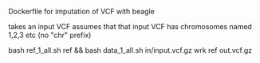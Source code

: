 Dockerfile for imputation of VCF with beagle

takes an input VCF
assumes that that input VCF has chromosomes named 1,2,3 etc (no "chr" prefix)

bash ref_1_all.sh ref && bash data_1_all.sh in/input.vcf.gz wrk ref  out.vcf.gz